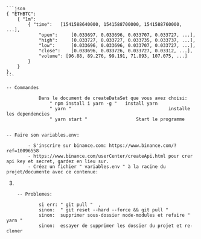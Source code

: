 
	```json
	{ "ETHBTC":
		{ "1m":
			{ "time": 	[1541588640000, 1541588700000, 1541588760000, ...],
				"open": 	[0.033697, 0.033696, 0.033707, 0.033727, ...],
				"high": 	[0.033727, 0.033727, 0.033735, 0.033737, ...],
				"low": 		[0.033696, 0.033696, 0.033707, 0.033727, ...],
				"close": 	[0.033696, 0.033726, 0.033727, 0.03312, ...],
				"volume": [96.88, 89.276, 99.191, 71.893, 107.075, ...]
			}
		}
	},
	```

	-- Commandes

				Dans le document de createDataSet que vous avez choisi:
					" npm install i yarn -g "	install yarn
					" ­yarn "								 	 installe les dependencies
					" yarn start "				  	Start le programme


	-- Faire son variables.env:

			- S'inscrire sur binance.com: https://www.binance.com/?ref=10096558
			- https://www.binance.com/userCenter/createApi.html pour crer api key et secret, gardez en lieu sur.
			- Créez un fichier " variables.env " à la racine du projet/documente avec ce contenue:

3)


		-- Problemes:

				si err: " git pull "  ,
				sinon:  " git reset --hard --force && git pull "
				sinon:  supprimer sous-dossier node-modules et refaire " yarn "
				sinon:	essayer de supprimer les dossier du projet et re-cloner
